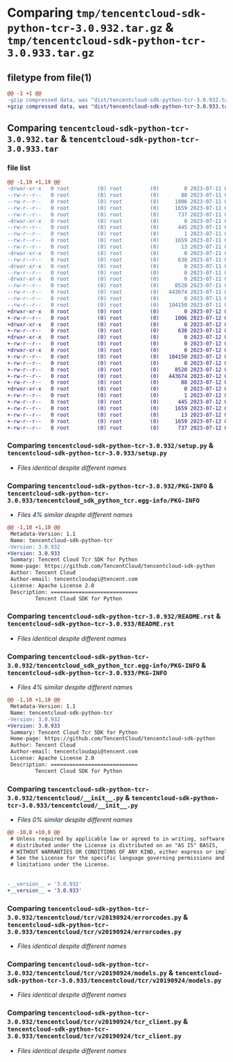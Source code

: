 # Comparing `tmp/tencentcloud-sdk-python-tcr-3.0.932.tar.gz` & `tmp/tencentcloud-sdk-python-tcr-3.0.933.tar.gz`

## filetype from file(1)

```diff
@@ -1 +1 @@
-gzip compressed data, was "dist/tencentcloud-sdk-python-tcr-3.0.932.tar", last modified: Tue Jul 11 01:00:47 2023, max compression
+gzip compressed data, was "dist/tencentcloud-sdk-python-tcr-3.0.933.tar", last modified: Wed Jul 12 00:38:24 2023, max compression
```

## Comparing `tencentcloud-sdk-python-tcr-3.0.932.tar` & `tencentcloud-sdk-python-tcr-3.0.933.tar`

### file list

```diff
@@ -1,19 +1,19 @@
-drwxr-xr-x   0 root         (0) root         (0)        0 2023-07-11 01:00:47.000000 tencentcloud-sdk-python-tcr-3.0.932/
--rw-r--r--   0 root         (0) root         (0)       88 2023-07-11 01:00:47.000000 tencentcloud-sdk-python-tcr-3.0.932/setup.cfg
--rw-r--r--   0 root         (0) root         (0)     1006 2023-07-11 01:00:47.000000 tencentcloud-sdk-python-tcr-3.0.932/setup.py
--rw-r--r--   0 root         (0) root         (0)     1659 2023-07-11 01:00:47.000000 tencentcloud-sdk-python-tcr-3.0.932/PKG-INFO
--rw-r--r--   0 root         (0) root         (0)      737 2023-07-11 01:00:47.000000 tencentcloud-sdk-python-tcr-3.0.932/README.rst
-drwxr-xr-x   0 root         (0) root         (0)        0 2023-07-11 01:00:47.000000 tencentcloud-sdk-python-tcr-3.0.932/tencentcloud_sdk_python_tcr.egg-info/
--rw-r--r--   0 root         (0) root         (0)      445 2023-07-11 01:00:47.000000 tencentcloud-sdk-python-tcr-3.0.932/tencentcloud_sdk_python_tcr.egg-info/SOURCES.txt
--rw-r--r--   0 root         (0) root         (0)        1 2023-07-11 01:00:47.000000 tencentcloud-sdk-python-tcr-3.0.932/tencentcloud_sdk_python_tcr.egg-info/dependency_links.txt
--rw-r--r--   0 root         (0) root         (0)     1659 2023-07-11 01:00:47.000000 tencentcloud-sdk-python-tcr-3.0.932/tencentcloud_sdk_python_tcr.egg-info/PKG-INFO
--rw-r--r--   0 root         (0) root         (0)       13 2023-07-11 01:00:47.000000 tencentcloud-sdk-python-tcr-3.0.932/tencentcloud_sdk_python_tcr.egg-info/top_level.txt
-drwxr-xr-x   0 root         (0) root         (0)        0 2023-07-11 01:00:47.000000 tencentcloud-sdk-python-tcr-3.0.932/tencentcloud/
--rw-r--r--   0 root         (0) root         (0)      630 2023-07-11 01:00:47.000000 tencentcloud-sdk-python-tcr-3.0.932/tencentcloud/__init__.py
-drwxr-xr-x   0 root         (0) root         (0)        0 2023-07-11 01:00:47.000000 tencentcloud-sdk-python-tcr-3.0.932/tencentcloud/tcr/
--rw-r--r--   0 root         (0) root         (0)        0 2023-07-11 01:00:47.000000 tencentcloud-sdk-python-tcr-3.0.932/tencentcloud/tcr/__init__.py
-drwxr-xr-x   0 root         (0) root         (0)        0 2023-07-11 01:00:47.000000 tencentcloud-sdk-python-tcr-3.0.932/tencentcloud/tcr/v20190924/
--rw-r--r--   0 root         (0) root         (0)     8520 2023-07-11 01:00:47.000000 tencentcloud-sdk-python-tcr-3.0.932/tencentcloud/tcr/v20190924/errorcodes.py
--rw-r--r--   0 root         (0) root         (0)   443674 2023-07-11 01:00:47.000000 tencentcloud-sdk-python-tcr-3.0.932/tencentcloud/tcr/v20190924/models.py
--rw-r--r--   0 root         (0) root         (0)        0 2023-07-11 01:00:47.000000 tencentcloud-sdk-python-tcr-3.0.932/tencentcloud/tcr/v20190924/__init__.py
--rw-r--r--   0 root         (0) root         (0)   104150 2023-07-11 01:00:47.000000 tencentcloud-sdk-python-tcr-3.0.932/tencentcloud/tcr/v20190924/tcr_client.py
+drwxr-xr-x   0 root         (0) root         (0)        0 2023-07-12 00:38:24.000000 tencentcloud-sdk-python-tcr-3.0.933/
+-rw-r--r--   0 root         (0) root         (0)     1006 2023-07-12 00:38:24.000000 tencentcloud-sdk-python-tcr-3.0.933/setup.py
+drwxr-xr-x   0 root         (0) root         (0)        0 2023-07-12 00:38:24.000000 tencentcloud-sdk-python-tcr-3.0.933/tencentcloud/
+-rw-r--r--   0 root         (0) root         (0)      630 2023-07-12 00:38:24.000000 tencentcloud-sdk-python-tcr-3.0.933/tencentcloud/__init__.py
+drwxr-xr-x   0 root         (0) root         (0)        0 2023-07-12 00:38:24.000000 tencentcloud-sdk-python-tcr-3.0.933/tencentcloud/tcr/
+-rw-r--r--   0 root         (0) root         (0)        0 2023-07-12 00:38:24.000000 tencentcloud-sdk-python-tcr-3.0.933/tencentcloud/tcr/__init__.py
+drwxr-xr-x   0 root         (0) root         (0)        0 2023-07-12 00:38:24.000000 tencentcloud-sdk-python-tcr-3.0.933/tencentcloud/tcr/v20190924/
+-rw-r--r--   0 root         (0) root         (0)   104150 2023-07-12 00:38:24.000000 tencentcloud-sdk-python-tcr-3.0.933/tencentcloud/tcr/v20190924/tcr_client.py
+-rw-r--r--   0 root         (0) root         (0)        0 2023-07-12 00:38:24.000000 tencentcloud-sdk-python-tcr-3.0.933/tencentcloud/tcr/v20190924/__init__.py
+-rw-r--r--   0 root         (0) root         (0)     8520 2023-07-12 00:38:24.000000 tencentcloud-sdk-python-tcr-3.0.933/tencentcloud/tcr/v20190924/errorcodes.py
+-rw-r--r--   0 root         (0) root         (0)   443674 2023-07-12 00:38:24.000000 tencentcloud-sdk-python-tcr-3.0.933/tencentcloud/tcr/v20190924/models.py
+-rw-r--r--   0 root         (0) root         (0)       88 2023-07-12 00:38:24.000000 tencentcloud-sdk-python-tcr-3.0.933/setup.cfg
+drwxr-xr-x   0 root         (0) root         (0)        0 2023-07-12 00:38:24.000000 tencentcloud-sdk-python-tcr-3.0.933/tencentcloud_sdk_python_tcr.egg-info/
+-rw-r--r--   0 root         (0) root         (0)        1 2023-07-12 00:38:24.000000 tencentcloud-sdk-python-tcr-3.0.933/tencentcloud_sdk_python_tcr.egg-info/dependency_links.txt
+-rw-r--r--   0 root         (0) root         (0)      445 2023-07-12 00:38:24.000000 tencentcloud-sdk-python-tcr-3.0.933/tencentcloud_sdk_python_tcr.egg-info/SOURCES.txt
+-rw-r--r--   0 root         (0) root         (0)     1659 2023-07-12 00:38:24.000000 tencentcloud-sdk-python-tcr-3.0.933/tencentcloud_sdk_python_tcr.egg-info/PKG-INFO
+-rw-r--r--   0 root         (0) root         (0)       13 2023-07-12 00:38:24.000000 tencentcloud-sdk-python-tcr-3.0.933/tencentcloud_sdk_python_tcr.egg-info/top_level.txt
+-rw-r--r--   0 root         (0) root         (0)     1659 2023-07-12 00:38:24.000000 tencentcloud-sdk-python-tcr-3.0.933/PKG-INFO
+-rw-r--r--   0 root         (0) root         (0)      737 2023-07-12 00:38:24.000000 tencentcloud-sdk-python-tcr-3.0.933/README.rst
```

### Comparing `tencentcloud-sdk-python-tcr-3.0.932/setup.py` & `tencentcloud-sdk-python-tcr-3.0.933/setup.py`

 * *Files identical despite different names*

### Comparing `tencentcloud-sdk-python-tcr-3.0.932/PKG-INFO` & `tencentcloud-sdk-python-tcr-3.0.933/tencentcloud_sdk_python_tcr.egg-info/PKG-INFO`

 * *Files 4% similar despite different names*

```diff
@@ -1,10 +1,10 @@
 Metadata-Version: 1.1
 Name: tencentcloud-sdk-python-tcr
-Version: 3.0.932
+Version: 3.0.933
 Summary: Tencent Cloud Tcr SDK for Python
 Home-page: https://github.com/TencentCloud/tencentcloud-sdk-python
 Author: Tencent Cloud
 Author-email: tencentcloudapi@tencent.com
 License: Apache License 2.0
 Description: ============================
         Tencent Cloud SDK for Python
```

### Comparing `tencentcloud-sdk-python-tcr-3.0.932/README.rst` & `tencentcloud-sdk-python-tcr-3.0.933/README.rst`

 * *Files identical despite different names*

### Comparing `tencentcloud-sdk-python-tcr-3.0.932/tencentcloud_sdk_python_tcr.egg-info/PKG-INFO` & `tencentcloud-sdk-python-tcr-3.0.933/PKG-INFO`

 * *Files 4% similar despite different names*

```diff
@@ -1,10 +1,10 @@
 Metadata-Version: 1.1
 Name: tencentcloud-sdk-python-tcr
-Version: 3.0.932
+Version: 3.0.933
 Summary: Tencent Cloud Tcr SDK for Python
 Home-page: https://github.com/TencentCloud/tencentcloud-sdk-python
 Author: Tencent Cloud
 Author-email: tencentcloudapi@tencent.com
 License: Apache License 2.0
 Description: ============================
         Tencent Cloud SDK for Python
```

### Comparing `tencentcloud-sdk-python-tcr-3.0.932/tencentcloud/__init__.py` & `tencentcloud-sdk-python-tcr-3.0.933/tencentcloud/__init__.py`

 * *Files 0% similar despite different names*

```diff
@@ -10,8 +10,8 @@
 # Unless required by applicable law or agreed to in writing, software
 # distributed under the License is distributed on an "AS IS" BASIS,
 # WITHOUT WARRANTIES OR CONDITIONS OF ANY KIND, either express or implied.
 # See the License for the specific language governing permissions and
 # limitations under the License.
 
 
-__version__ = '3.0.932'
+__version__ = '3.0.933'
```

### Comparing `tencentcloud-sdk-python-tcr-3.0.932/tencentcloud/tcr/v20190924/errorcodes.py` & `tencentcloud-sdk-python-tcr-3.0.933/tencentcloud/tcr/v20190924/errorcodes.py`

 * *Files identical despite different names*

### Comparing `tencentcloud-sdk-python-tcr-3.0.932/tencentcloud/tcr/v20190924/models.py` & `tencentcloud-sdk-python-tcr-3.0.933/tencentcloud/tcr/v20190924/models.py`

 * *Files identical despite different names*

### Comparing `tencentcloud-sdk-python-tcr-3.0.932/tencentcloud/tcr/v20190924/tcr_client.py` & `tencentcloud-sdk-python-tcr-3.0.933/tencentcloud/tcr/v20190924/tcr_client.py`

 * *Files identical despite different names*

